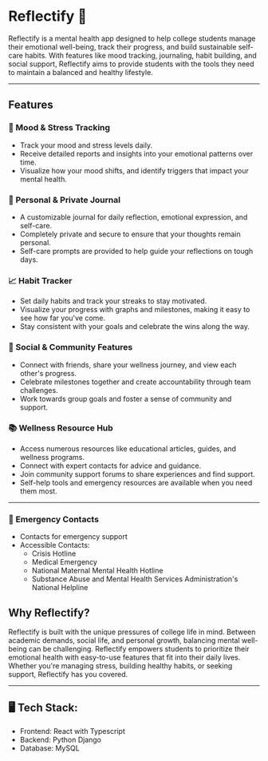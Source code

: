 # Reflectify 🌱

Reflectify is a mental health app designed to help college students manage their emotional well-being, track their progress, and build sustainable self-care habits. With features like mood tracking, journaling, habit building, and social support, Reflectify aims to provide students with the tools they need to maintain a balanced and healthy lifestyle.

---

## Features

### 🌟 Mood & Stress Tracking
- Track your mood and stress levels daily.
- Receive detailed reports and insights into your emotional patterns over time.
- Visualize how your mood shifts, and identify triggers that impact your mental health.

### 📓 Personal & Private Journal
- A customizable journal for daily reflection, emotional expression, and self-care.
- Completely private and secure to ensure that your thoughts remain personal.
- Self-care prompts are provided to help guide your reflections on tough days.

### 📈 Habit Tracker
- Set daily habits and track your streaks to stay motivated.
- Visualize your progress with graphs and milestones, making it easy to see how far you've come.
- Stay consistent with your goals and celebrate the wins along the way.

### 👥 Social & Community Features
- Connect with friends, share your wellness journey, and view each other's progress.
- Celebrate milestones together and create accountability through team challenges.
- Work towards group goals and foster a sense of community and support.

### 📚 Wellness Resource Hub
- Access numerous resources like educational articles, guides, and wellness programs.
- Connect with expert contacts for advice and guidance.
- Join community support forums to share experiences and find support.
- Self-help tools and emergency resources are available when you need them most.

--- 
###  🚨 Emergency Contacts
- Contacts for emergency support
- Accessible Contacts:
    - Crisis Hotline
    - Medical Emergency
    - National Maternal Mental Health Hotline
    - Substance Abuse and Mental Health Services Administration's National Helpline



## Why Reflectify?

Reflectify is built with the unique pressures of college life in mind. Between academic demands, social life, and personal growth, balancing mental well-being can be challenging. Reflectify empowers students to prioritize their emotional health with easy-to-use features that fit into their daily lives. Whether you're managing stress, building healthy habits, or seeking support, Reflectify has you covered.

---

## 🖥️ Tech Stack:

- Frontend: React with Typescript
- Backend: Python Django
- Database: MySQL
  

